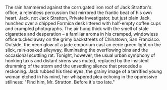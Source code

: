 The rain hammered against the corrugated iron roof of Jack Stratton's office, a relentless percussion that mirrored the frantic beat of his own heart.  Jack, not Jack Stratton, Private Investigator, but just plain Jack, hunched over a chipped Formica desk littered with half-empty coffee cups and crumpled photographs.  The air hung thick with the smell of stale cigarettes and desperation – a familiar aroma in his cramped, windowless office tucked away on the grimy backstreets of Chinatown, San Francisco.  Outside, the neon glow of a jade emporium cast an eerie green light on the slick, rain-soaked alleyway, illuminating the overflowing bins and the occasional scuttling rat.  Tonight, however, the usual urban symphony of honking taxis and distant sirens was muted, replaced by the insistent drumming of the storm and the unsettling silence that preceded a reckoning.  Jack rubbed his tired eyes, the grainy image of a terrified young woman etched in his mind, her whispered plea echoing in the oppressive stillness:  "Find him, Mr. Stratton.  Before it's too late."
